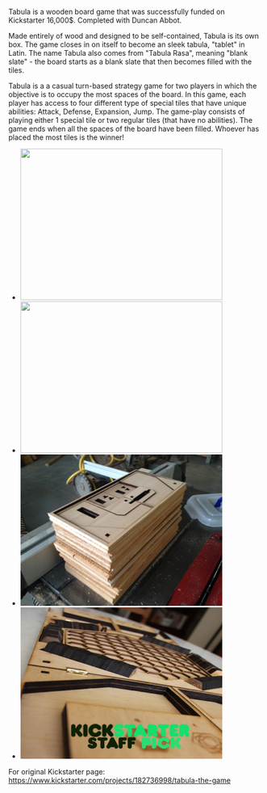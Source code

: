 Tabula is a wooden board game that was successfully funded on Kickstarter 16,000$. Completed with Duncan Abbot. 

Made entirely of wood and designed to be self-contained, Tabula is its own box. The game closes in on itself to become an sleek tabula, "tablet" in Latin.  The name Tabula  also comes from "Tabula Rasa", meaning "blank slate" - the board starts as a blank slate that then becomes filled with the tiles. 

Tabula is a a casual turn-based strategy game for two players in which the objective is to occupy the most spaces of the board. In this game, each player has access to four different type of special tiles that have unique abilities: Attack, Defense, Expansion, Jump. The game-play consists of playing either 1 special tile or two regular tiles (that have no abilities). The game ends when all the spaces of the board have been filled. Whoever has placed the most tiles is the winner!

<ul>
<li><img src="IMG_0184.JPG" height="300" width="400"></li>
<li><img src="IMG_0188.JPG" height="300" width="400"></li>
<li><img src="IMG_6026.JPG" height="300" width="400"></li>
<li><img src="staffpic.jpg" height="300" width="400"></li>
</ul>

For original Kickstarter page:
https://www.kickstarter.com/projects/182736998/tabula-the-game
